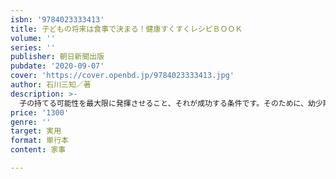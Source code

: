 ```yaml
---
isbn: '9784023333413'
title: 子どもの将来は食事で決まる！健康すくすくレシピＢＯＯＫ
volume: ''
series: ''
publisher: 朝日新聞出版
pubdate: '2020-09-07'
cover: 'https://cover.openbd.jp/9784023333413.jpg'
author: 石川三知／著
description: >-
  子の持てる可能性を最大限に発揮させること、それが成功する条件です。そのために、幼少期にしっかりと食事で体づくりをしておくこと、生活リズムを身につけることが大切です。本書では、基本的な体のしくみの解説から、「動く」「食べる」「寝る」ことの重要性について詳しく紹介。脳と体に効く子どもレシピを全70品収録。
price: '1300'
genre: ''
target: 実用
format: 単行本
content: 家事

---
```

